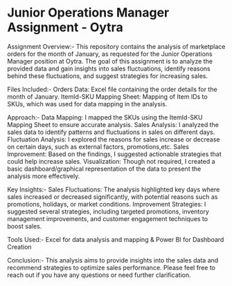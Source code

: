<h1>Junior Operations Manager Assignment - Oytra</h1>

Assignment Overview:-
This repository contains the analysis of marketplace orders for the month of January, as requested for the Junior Operations Manager position at Oytra.
The goal of this assignment is to analyze the provided data and gain insights into sales fluctuations, identify reasons behind these fluctuations, and suggest strategies for increasing sales.

Files Included:-
Orders Data: Excel file containing the order details for the month of January.
ItemId-SKU Mapping Sheet: Mapping of Item IDs to SKUs, which was used for data mapping in the analysis.

Approach:-
Data Mapping: I mapped the SKUs using the ItemId-SKU Mapping Sheet to ensure accurate analysis.
Sales Analysis: I analyzed the sales data to identify patterns and fluctuations in sales on different days.
Fluctuation Analysis: I explored the reasons for sales increase or decrease on certain days, such as external factors, promotions,etc.
Sales Improvement: Based on the findings, I suggested actionable strategies that could help increase sales.
Visualization: Though not required, I created a basic dashboard/graphical representation of the data to present the analysis more effectively.

Key Insights:-
Sales Fluctuations: The analysis highlighted key days where sales increased or decreased significantly, with potential reasons such as promotions, holidays, or market conditions.
Improvement Strategies: I suggested several strategies, including targeted promotions, inventory management improvements, and customer engagement techniques to boost sales.

Tools Used:-
Excel for data analysis and mapping &
Power BI for Dashboard Creation

Conclusion:-
This analysis aims to provide insights into the sales data and recommend strategies to optimize sales performance. Please feel free to reach out if you have any questions or need further clarification.
